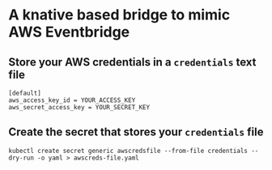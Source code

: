 # A knative based bridge to mimic AWS Eventbridge

## Store your AWS credentials in a `credentials` text file

```
[default]
aws_access_key_id = YOUR_ACCESS_KEY
aws_secret_access_key = YOUR_SECRET_KEY
```

## Create the secret that stores your `credentials` file

```
kubectl create secret generic awscredsfile --from-file credentials --dry-run -o yaml > awscreds-file.yaml
```
